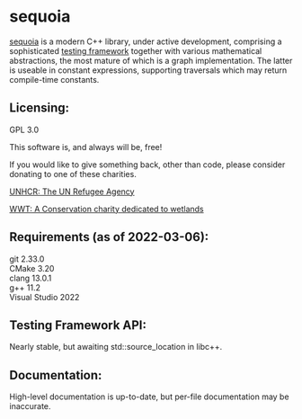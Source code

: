 # sequoia

[sequoia](https://ojrosten.github.io/sequoia/html/index.html) is a modern C++ library,
under active development, comprising a sophisticated
[testing framework](https://ojrosten.github.io/sequoia/html/dc/d92/testframeworkpage.html)
together with various mathematical abstractions, the most mature of which is a graph implementation.
The latter is useable in constant expressions, supporting traversals which may return compile-time constants.

## Licensing:

GPL 3.0

This software is, and always will be, free!

If you would like to give something back, other than code, please consider donating to one
of these charities.

[UNHCR: The UN Refugee Agency](https://www.unhcr.org)

[WWT: A Conservation charity dedicated to wetlands](https://www.wwt.org.uk/)

## Requirements (as of 2022-03-06):

git 2.33.0  
CMake 3.20  
clang 13.0.1  
g++ 11.2  
Visual Studio 2022  

## Testing Framework API:

Nearly stable, but awaiting std::source_location in libc++.

## Documentation:

High-level documentation is up-to-date, but per-file documentation may be inaccurate.


